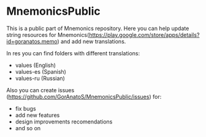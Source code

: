 # MnemonicsPublic
This is a public part of Mnemonics repository.
Here you can help update string resources for Mnemonics(https://play.google.com/store/apps/details?id=goranatos.memo) and add new translations.

In res you can find folders with different translations:
- values (English)
- values-es (Spanish)
- values-ru (Russian)

Also you can create issues (https://github.com/GorAnatoS/MnemonicsPublic/issues) for:
- fix bugs
- add new features
- design improvements recomendations
- and so on
